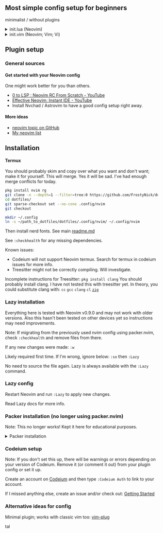 ## Most simple config setup for beginners
minimalist / without plugins

<details>
<summary>
init.lua (Neovim)
</summary>

Create [~/.config/nvim/init.lua](init.lua) folders and files if not created,
then add the following lines and customize it to your hearts content:

```lua
-- this is a comment in lua
--[[
this is a 
*multiline*
comment

]]
local o = vim.o -- short for vim.opt
o.nu = true -- true or false
o.relativenumber = true

-- four spaced tabbing
o.tabstop = 4
o.softtabstop = 4
o.shiftwidth = 4
o.expandtab = true
o.smartindent = true

o.termguicolors = true  -- color support
o.ignorecase = true -- ignores case when searching, etc.
-- below line: cursor is always 6 lines away from top or bottom of your window
o.scrolloff = 6 
o.colorcolumn = "80"
o.swapfile = false -- don't use swap files

o.shellslash = true -- On Windows, this will use '/' instead of the default '\'
```

Lua vs Vimscript:

- Thanks to [LuaJIT](https://github.com/LuaJIT/LuaJIT) (based on Lua 5.1),
this is generally about 10x faster than vimscript8. vimscript9 might be much
closer in speed to LuaJIT. Take benchmarks with a grain of salt though.
- Lua is a skill that can be used outside of Vimscript. Vimscript is stuck in
Vim world. If you go deeper into the language, you probably should learn some
Vimscript and Vim API to use Lua in Neovim though.
- It's worth noting that Neovim is backwards compatible with vimscript8. (vimscript9 is a work in progress.)

</details>

<details>
<summary>
init.vim (Neovim; Vim; Vi)
</summary>


Didn't test code below! It's possible some of these lines of code don't work.
If this is in `init.vim` file, the equivalent works in Vi, Vim, and Neovim:

```vim
" This is a comment.
" Double quote comment means it's also valid vimrc code; commented out.
" There's no difference between single and multiline comments in vim.

set nu
set relativenumber

set tabstop=4
set softtabstop=4
set shiftwidth=4
set expandtab
set smartindent

set termguicolors
set colorcolumn=80

set scrolloff=6
set colorcolumn=80
set noswapfile


"" set ai " auto indent
set tabstop

set shellslash
" i forgot if this is important
" set guicursor=""
```
</details>

## Plugin setup

<!--
I paste this link so many times I should be using markdown slightly better..
-->

### General sources

#### Get started with your Neovim config

One might work better for you than others.

- [0 to LSP \: Neovim RC From Scratch \- YouTube](https://youtu.be/w7i4amO_zaE)
- [Effective Neovim\: Instant IDE \- YouTube](https://youtu.be/stqUbv-5u2s&t=171s)
- Install Nvchad / Astrovim to have a good config setup right away.

#### More ideas

- [neovim topic on GitHub](https://github.com/topics/neovim)
- [My neovim list](https://github.com/stars/FrostyNick/lists/neovim-vim)

## Installation

#### Termux

You should probably skim and copy over what you want and don't want;
make it for yourself.
This will merge. Yes it will be sad. I've had enough merge conflicts for today.

```bash
pkg install nvim rg
git clone -n --depth=1 --filter=tree:0 https://github.com/FrostyNick/dotfiles.git
cd dotfiles/
git sparse-checkout set --no-cone .config/nvim
git checkout

mkdir ~/.config
ln -s ~/path_to_dotfiles/dotfiles/.config/nvim/ ~/.config/nvim
```

Then install nerd fonts. See main [readme.md](readme.md)

See `:checkhealth` for any missing dependencies.

Known issues:
- Codeium will not support Neovim termux. Search for termux in codeium issues for more info.
- Treesitter might not be correctly compiling. Will investigate.

Incomplete instructions for Treesitter:
`pkg install clang`
You should probably install clang. I have not tested this with treesitter yet.
In theory, you could substitute clang with: `cc` `gcc` `clang` `cl` [`zig`](https://ziglang.org/download/)

### Lazy installation

Everything here is tested with Neovim v0.9.0 and may not work with older
versions. Also this hasn't been tested on other devices yet so instructions
may need improvements.

Note: If migrating from the previously used nvim config using packer.nvim,
check `:checkhealth` and remove files from there.

If any new changes were made: 
`:w`

Likely required first time. If I'm wrong, ignore below:
`:so` then `:Lazy`

No need to source the file again. Lazy is always available with the `:Lazy`
command.

### Lazy config

Restart Neovim and run `:Lazy` to apply new changes.

Read Lazy docs for more info.

### Packer installation (no longer using packer.nvim)

Note: This no longer works! Kept it here for educational purposes.

<details>
<summary>
Packer installation
</summary>
  
In packer.lua:
Install packer with [instructions](https://github.com/wbthomason/packer.nvim)
on the web
([ThePrimeagen video with timestamp](https://youtu.be/w7i4amO_zaE?t=234))

If any new changes are made, you need to `:w` so Packer.nvim can see the
changes.

Then:
`:so`

If errors show up for above command, (`ZQ`) quit out of vim, reopen the
packer.lua file in Neovim and repeat. 

`:PackerSync`

A screen should show up that everything installed successfully.

After all that, close and open and open up again, some errors and tips will
show up. Wait for everything to install.
</details>

### Codeium setup 

Note: If you don't set this up, there will be warnings or errors depending on
your version of Codeium. Remove it (or comment it out) from your plugin config
or set it up.

Create an account on [Codeium](https://codeium.com/) and then type
`:Codeium Auth` to link to your account.

If I missed anything else, create an issue and/or check out:
[Getting Started](https://github.com/Exafunction/codeium.vim#-getting-started)

### Alternative ideas for config

Minimal plugin; works with classic vim too:
[vim-plug](https://github.com/junegunn/vim-plug)


tal
